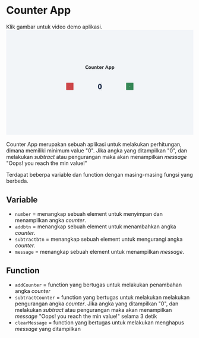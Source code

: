 # Counter App

Klik gambar untuk video demo aplikasi.
[![](./assets/img.png)](https://drive.google.com/file/d/1hXzycaYC-nqkPzKBghUa-q0gaFe2ZkkN/view?usp=sharing)

Counter App merupakan sebuah aplikasi untuk melakukan perhitungan, dimana memiliki minimum value "0".
Jika angka yang ditampilkan "0", dan melakukan _subtract_ atau pengurangan maka akan menampilkan _message_ "Oops! you reach the min value!"

Terdapat beberpa variable dan function dengan masing-masing fungsi yang berbeda.

## Variable

- `number` = menangkap sebuah element untuk menyimpan dan menampilkan angka _counter_.
- `addbtn` = menangkap sebuah element untuk menambahkan angka _counter_.
- `subtractbtn` = menangkap sebuah element untuk mengurangi angka _counter_.
- `message` = menangkap sebuah element untuk menampilkan _message_.

## Function

- `addCounter` = function yang bertugas untuk melakukan penambahan angka _counter_
- `subtractCounter` = function yang bertugas untuk melakukan melakukan pengurangan angka _counter_. Jika angka yang ditampilkan "0", dan melakukan _subtract_ atau pengurangan maka akan menampilkan _message_ "Oops! you reach the min value!" selama 3 detik
- `clearMessage` = function yang bertugas untuk melakukan menghapus _message_ yang ditampilkan